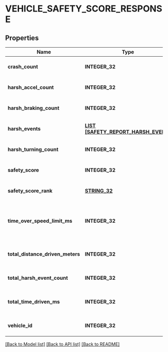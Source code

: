 # VEHICLE_SAFETY_SCORE_RESPONSE

## Properties
Name | Type | Description | Notes
------------ | ------------- | ------------- | -------------
**crash_count** | **INTEGER_32** | Crash event count | [optional] [default to null]
**harsh_accel_count** | **INTEGER_32** | Harsh acceleration event count | [optional] [default to null]
**harsh_braking_count** | **INTEGER_32** | Harsh braking event count | [optional] [default to null]
**harsh_events** | [**LIST [SAFETY_REPORT_HARSH_EVENT]**](SafetyReportHarshEvent.md) |  | [optional] [default to null]
**harsh_turning_count** | **INTEGER_32** | Harsh turning event count | [optional] [default to null]
**safety_score** | **INTEGER_32** | Safety Score | [optional] [default to null]
**safety_score_rank** | [**STRING_32**](STRING_32.md) | Safety Score Rank | [optional] [default to null]
**time_over_speed_limit_ms** | **INTEGER_32** | Amount of time driven over the speed limit in milliseconds | [optional] [default to null]
**total_distance_driven_meters** | **INTEGER_32** | Total distance driven in meters | [optional] [default to null]
**total_harsh_event_count** | **INTEGER_32** | Total harsh event count | [optional] [default to null]
**total_time_driven_ms** | **INTEGER_32** | Amount of time driven in milliseconds | [optional] [default to null]
**vehicle_id** | **INTEGER_32** | Vehicle ID | [optional] [default to null]

[[Back to Model list]](../README.md#documentation-for-models) [[Back to API list]](../README.md#documentation-for-api-endpoints) [[Back to README]](../README.md)



